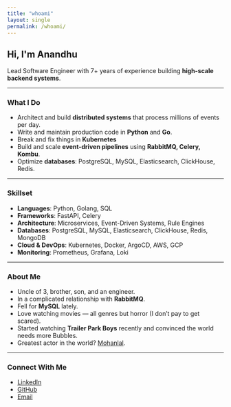```yaml
---
title: "whoami"
layout: single
permalink: /whoami/
---
```


## Hi, I'm Anandhu

Lead Software Engineer with 7+ years of experience building **high-scale backend systems**.

---

### What I Do
- Architect and build **distributed systems** that process millions of events per day.  
- Write and maintain production code in **Python** and **Go**.  
- Break and fix things in **Kubernetes**
- Build and scale **event-driven pipelines** using **RabbitMQ, Celery, Kombu**.  
- Optimize **databases**: PostgreSQL, MySQL, Elasticsearch, ClickHouse, Redis.  

---

### Skillset
- **Languages**: Python, Golang, SQL  
- **Frameworks**: FastAPI, Celery  
- **Architecture**: Microservices, Event-Driven Systems, Rule Engines  
- **Databases**: PostgreSQL, MySQL, Elasticsearch, ClickHouse, Redis, MongoDB  
- **Cloud & DevOps**: Kubernetes, Docker, ArgoCD, AWS, GCP  
- **Monitoring**: Prometheus, Grafana, Loki  

---

### About Me

- Uncle of 3, brother, son, and an engineer.  
- In a complicated relationship with **RabbitMQ**.  
- Fell for **MySQL** lately.  
- Love watching movies — all genres but horror (I don’t pay to get scared).
- Started watching  **Trailer Park Boys** recently and convinced the world needs more Bubbles.
- Greatest actor in the world?  [Mohanlal](https://www.google.com/search?q=mohanlal).  

---

###  Connect With Me
- [LinkedIn](https://www.linkedin.com/in/anandhu-gopi-691b35144)  
- [GitHub](https://github.com/anandhu-gopi)  
- [Email](mailto:anandhu.gopi97@gmail.com)  
